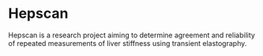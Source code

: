 # Hepscan

Hepscan is a research project aiming to determine agreement and reliability of repeated measurements of liver stiffness using transient elastography.


